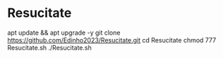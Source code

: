 # Resucitate

apt update && apt upgrade -y
git clone https://github.com/Edinho2023/Resucitate.git
cd Resucitate
chmod 777 Resucitate.sh
./Resucitate.sh
